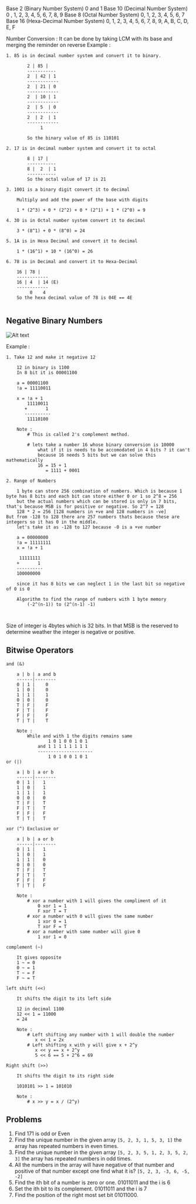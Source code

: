 Base 2 (Binary Number System)
	0 and 1
Base 10 (Decimal Number System)
	0 , 1, 2, 3, 4, 5, 6, 7, 8, 9
Base 8 (Octal Number System)
	0, 1, 2, 3, 4, 5, 6, 7
Base 16 (Hexa-Decimal Number System)
	0, 1, 2, 3, 4, 5, 6, 7, 8, 9, A, B, C, D, E, F

Number Conversion : It can be done by taking LCM with its base and merging the reminder on reverse
Example :

```
1. 85 is in decimal number system and convert it to binary.

		2 | 85 |
		-----------
		2  | 42 | 1
		------------
		2  | 21 | 0
		------------
		2  | 10 | 1
		------------
		2  | 5  | 0
		------------
		2  | 2  | 1
		------------
		     1
		     
		So the binary value of 85 is 110101
		
2. 17 is in decimal number system and convert it to octal

		8 | 17 |
		-----------
		8 |  2  | 1
		-----------
		So the octal value of 17 is 21

3. 1001 is a binary digit convert it to decimal

	Multiply and add the power of the base with digits
	
	1 * (2^3) + 0 * (2^2) + 0 * (2^1) + 1 * (2^0) = 9

4. 30 is in Octal number system convert it to decimal

	3 * (8^1) + 0 * (8^0) = 24

5. 1A is in Hexa Decimal and convert it to decimal

	1 * (16^1) + 10 * (16^0) = 26

6. 78 is in Decimal and convert it to Hexa-Decimal

	16 | 78 |
	------------
	16 | 4  | 14 (E)
	------------
		 0    4
	So the hexa decimal value of 78 is 04E == 4E
		
```

## Negative Binary Numbers

![Alt text](https://github.com/ajay-k-sundaram/Notes-for-Computer-Science/blob/master/Number%20System%20and%20Maths%20for%20Programming/Resources/MSB%20and%20LSB.png?raw=true)

Example :
```
1. Take 12 and make it negative 12

	12 in binary is 1100
	In 8 bit it is 00001100

	a = 00001100
	!a = 11110011
	
	x = !a + 1 
		11110011
	   +       1
	   ----------
		11110100

	Note :
		# This is called 2's complement method.
		
		# lets take a number 16 whose binary conversion is 10000 
			what if it is needs to be accomodated in 4 bits ? it can't 
			because 16 needs 5 bits but we can solve this mathematically
			16 = 15 + 1
			   = 1111 + 0001

2. Range of Numbers

	1 byte can store 256 combination of numbers. Which is because 1 byte has 8 bits and each bit can store either 0 or 1 so 2^8 = 256
	but the actual numbers which can be stored is only in 7 bits, that's because MSB is for positive or negative. So 2^7 = 128 
	128 * 2 = 256 [128 numbers in +ve and 128 numbers in -ve]
But from -128 to 128 there are 257 numbers thats because these are integers so it has 0 in the middle.
	let's take it as -128 to 127 because -0 is a +ve number 

	a = 00000000
	!a = 11111111
	x = !a + 1

	 11111111
	+       1
	----------
	100000000

	since it has 8 bits we can neglect 1 in the last bit so negative of 0 is 0

	Algorithm to find the range of numbers with 1 byte memory
		(-2^(n-1)) to (2^(n-1) -1)

	
```


Size of integer is 4bytes which is 32 bits. In that MSB is the reserved to determine weather the integer is negative or positive.
## Bitwise Operators

```
and (&)

	a | b | a and b
	------|--------
	0 | 1 |    0
	1 | 0 |    0
	1 | 1 |    1
	0 | 0 |    0
	T | F |    F
	F | T |    F
	F | F |    F
	T | T |    T

	Note :
		While and with 1 the digits remains same
				1 0 1 0 0 1 0 1
			and 1 1 1 1 1 1 1 1 
			---------------------
				1 0 1 0 0 1 0 1
or (|)

	a | b | a or b
	------|--------
	0 | 1 |   1
	1 | 0 |   1
	1 | 1 |   1
	0 | 0 |   0
	T | F |   T
	F | T |   T
	F | F |   F
	T | T |   T
	
xor (^) Exclusive or

	a | b | a or b
	------|--------
	0 | 1 |   1
	1 | 0 |   1
	1 | 1 |   0
	0 | 0 |   0
	T | F |   T
	F | T |   T
	F | F |   F
	T | T |   F

	Note :
		# xor a number with 1 will gives the compliment of it
			0 xor 1 = 1
			F xor T = T
		# xor a number with 0 will gives the same number
			1 xor 0 = 1
			T xor F = T
		# xor a number with same number will give 0
			1 xor 1 = 0

complement (~)

	It gives opposite
	1 ~ = 0
	0 ~ = 1
	T ~ = F
	F ~ = T

left shift (<<)

	It shifts the digit to its left side

	12 in decimal 1100
	12 << 1 = 11000
	= 24

	Note :
		# Left shifting any number with 1 will double the number
		   x << 1 = 2x
		# Left shifting x with y will give x + 2^y
		   x << y == x + 2^y
		   5 << 6 == 5 + 2^6 = 69

Right shift (>>)

	It shifts the digit to its right side

	1010101 >> 1 = 101010

	Note :
		# x >> y = x / (2^y)
```

## Problems

1. Find 171 is odd or Even
2. Find the unique number in the given array `[5, 2, 3, 1, 5, 3, 1]` the array has repeated numbers in even times.
3. Find the unique number in the given array `[5, 2, 3, 5, 1, 2, 3, 5, 2, 3]` the array has repeated numbers in odd times.
4. All the numbers in the array will have negative of that number and positive of that number except one find what it is? `[5, 2, 3, -3, 6, -5, -2]`
5. Find the ith bit of a number is zero or one. 01011011 and the i is 6
6. Set the ith bit to its complement. 01011011 and the i is 7
7. Find the position of the right most set bit 01011000. 
